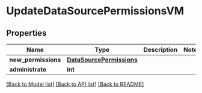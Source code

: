 # UpdateDataSourcePermissionsVM


## Properties
Name | Type | Description | Notes
------------ | ------------- | ------------- | -------------
**new_permissions** | [**DataSourcePermissions**](DataSourcePermissions.md) |  | 
**administrate** | **int** |  | 

[[Back to Model list]](../README.md#documentation-for-models) [[Back to API list]](../README.md#documentation-for-api-endpoints) [[Back to README]](../README.md)


